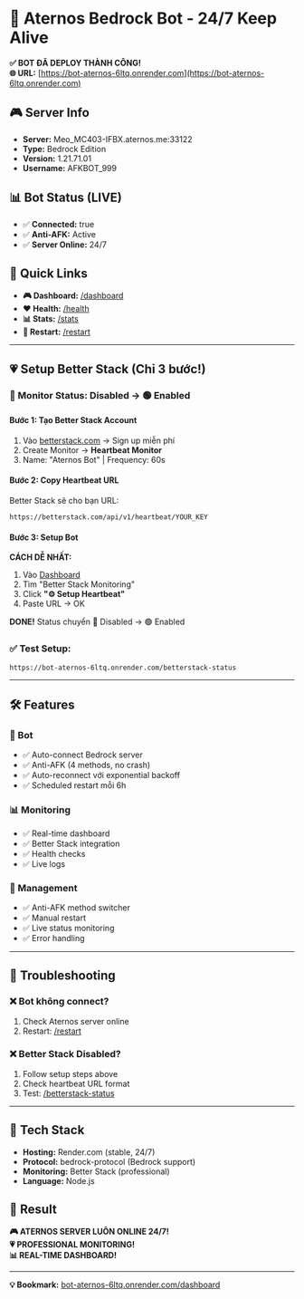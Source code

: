 # 🤖 Aternos Bedrock Bot - 24/7 Keep Alive

**✅ BOT ĐÃ DEPLOY THÀNH CÔNG!**  
**🌐 URL:** [https://bot-aternos-6ltq.onrender.com](https://bot-aternos-6ltq.onrender.com)

## 🎮 Server Info
- **Server:** Meo_MC403-IFBX.aternos.me:33122
- **Type:** Bedrock Edition
- **Version:** 1.21.71.01  
- **Username:** AFKBOT_999

## 📊 Bot Status (LIVE)
- ✅ **Connected:** true
- ✅ **Anti-AFK:** Active
- ✅ **Server Online:** 24/7

## 🔗 Quick Links
- **🎮 Dashboard:** [/dashboard](https://bot-aternos-6ltq.onrender.com/dashboard)
- **❤️ Health:** [/health](https://bot-aternos-6ltq.onrender.com/health)
- **📊 Stats:** [/stats](https://bot-aternos-6ltq.onrender.com/stats)
- **🔄 Restart:** [/restart](https://bot-aternos-6ltq.onrender.com/restart)

---

## 💗 Setup Better Stack (Chỉ 3 bước!)

### 🔴 Monitor Status: Disabled → 🟢 Enabled

#### Bước 1: Tạo Better Stack Account
1. Vào [betterstack.com](https://betterstack.com) → Sign up miễn phí
2. Create Monitor → **Heartbeat Monitor**
3. Name: "Aternos Bot" | Frequency: 60s

#### Bước 2: Copy Heartbeat URL  
Better Stack sẽ cho bạn URL:
```
https://betterstack.com/api/v1/heartbeat/YOUR_KEY
```

#### Bước 3: Setup Bot
**CÁCH DỄ NHẤT:**
1. Vào [Dashboard](https://bot-aternos-6ltq.onrender.com/dashboard)
2. Tìm "Better Stack Monitoring" 
3. Click **"⚙️ Setup Heartbeat"**
4. Paste URL → OK

**DONE!** Status chuyển 🔴 Disabled → 🟢 Enabled

### ✅ Test Setup:
```
https://bot-aternos-6ltq.onrender.com/betterstack-status
```

---

## 🛠️ Features

### 🤖 Bot
- ✅ Auto-connect Bedrock server
- ✅ Anti-AFK (4 methods, no crash)
- ✅ Auto-reconnect với exponential backoff
- ✅ Scheduled restart mỗi 6h

### 📊 Monitoring  
- ✅ Real-time dashboard
- ✅ Better Stack integration
- ✅ Health checks
- ✅ Live logs

### 🔧 Management
- ✅ Anti-AFK method switcher
- ✅ Manual restart
- ✅ Live status monitoring
- ✅ Error handling

---

## 🚨 Troubleshooting

### ❌ Bot không connect?
1. Check Aternos server online
2. Restart: [/restart](https://bot-aternos-6ltq.onrender.com/restart)

### ❌ Better Stack Disabled?
1. Follow setup steps above
2. Check heartbeat URL format
3. Test: [/betterstack-status](https://bot-aternos-6ltq.onrender.com/betterstack-status)

---

## 📱 Tech Stack
- **Hosting:** Render.com (stable, 24/7)
- **Protocol:** bedrock-protocol (Bedrock support)
- **Monitoring:** Better Stack (professional)
- **Language:** Node.js

## 🎉 Result
**🎮 ATERNOS SERVER LUÔN ONLINE 24/7!**  
**💗 PROFESSIONAL MONITORING!**  
**📊 REAL-TIME DASHBOARD!**

---

**💡 Bookmark:** [bot-aternos-6ltq.onrender.com/dashboard](https://bot-aternos-6ltq.onrender.com/dashboard) 
